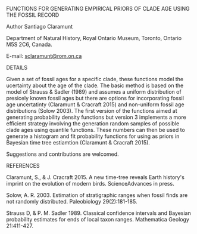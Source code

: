 FUNCTIONS FOR GENERATING EMPIRICAL PRIORS OF CLADE AGE USING THE FOSSIL RECORD

Author
Santiago Claramunt

Department of Natural History, Royal Ontario Museum, Toronto, Ontario M5S 2C6, Canada.

E-mail: sclaramunt@rom.on.ca


DETAILS

Given a set of fossil ages for a specific clade, these functions model the ucertainty about the age of the clade. The basic method is based on the model of Strauss & Sadler (1989) and assumes a uniform distribution of presicely known fossil ages but there are options for incorporating fossil age uncertatinty (Claramunt & Cracraft 2015) and non-uniform fossil age distributions (Solow 2003). The first version of the functions aimed at generating probability density functions but version 3 implements a more efficient strategy involving the generation random samples of possible clade ages using quantile functions. These numbers can then be used to generate a histogram and fit probability functions for using as priors in Bayesian time tree estiamtion (Claramunt & Cracraft 2015).

Suggestions and contributions are welcomed.


REFERENCES

Claramunt, S., & J. Cracraft 2015. A new time-tree reveals Earth history's imprint on the evolution of modern birds. ScienceAdvances in press.

Solow, A. R. 2003. Estimation of stratigraphic ranges when fossil finds are not randomly distributed. Paleobiology 29(2):181-185.

Strauss D, & P. M. Sadler 1989. Classical confidence intervals and Bayesian probability estimates for ends of local taxon ranges. Mathematica Geology 21:411-427.
